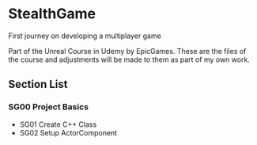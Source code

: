 # StealthGame
First journey on developing a multiplayer game

Part of the Unreal Course in Udemy by EpicGames. These are the files of the course and adjustments will be made to them as part of my own work.

## Section List
### SG00 Project Basics
* SG01 Create C++ Class
* SG02 Setup ActorComponent
